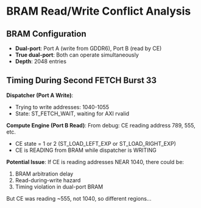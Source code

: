 # BRAM Read/Write Conflict Analysis

## BRAM Configuration
- **Dual-port**: Port A (write from GDDR6), Port B (read by CE)
- **True dual-port**: Both can operate simultaneously
- **Depth**: 2048 entries

## Timing During Second FETCH Burst 33

**Dispatcher (Port A Write)**:
- Trying to write addresses: 1040-1055
- State: ST_FETCH_WAIT, waiting for AXI rvalid

**Compute Engine (Port B Read)**:
From debug: CE reading address 789, 555, etc.
- CE state = 1 or 2 (ST_LOAD_LEFT_EXP or ST_LOAD_RIGHT_EXP)
- CE is READING from BRAM while dispatcher is WRITING

**Potential Issue**:
If CE is reading addresses NEAR 1040, there could be:
1. BRAM arbitration delay
2. Read-during-write hazard
3. Timing violation in dual-port BRAM

But CE was reading ~555, not 1040, so different regions...
